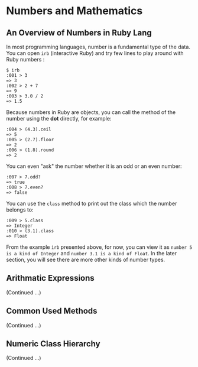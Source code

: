 # Numbers and Mathematics

## An Overview of Numbers in Ruby Lang

In most programming languages, number is a fundamental type of the data. You can open `irb` (interactive Ruby) and try few lines to play around with Ruby numbers :

```
$ irb
:001 > 3
=> 3
:002 > 2 + 7
=> 9
:003 > 3.0 / 2
=> 1.5
```

Because numbers in Ruby are objects, you can call the method of the number using the **dot** directly, for example:

```
:004 > (4.3).ceil
=> 5
:005 > (2.7).floor
=> 2
:006 > (1.8).round
=> 2
```

You can even "ask" the number whether it is an odd or an even number:

```
:007 > 7.odd?
=> true
:008 > 7.even?
=> false
```

You can use the `class` method to print out the class which the number belongs to:

```
:009 > 5.class
=> Integer
:010 > (3.1).class
=> Float
```

From the example `irb` presented above, for now, you can view it as `number 5 is a kind of Integer` and `number 3.1 is a kind of Float`. In the later section, you will see there are more other kinds of number types.

## Arithmatic Expressions

(Continued ...)

## Common Used Methods

(Continued ...)

## Numeric Class Hierarchy

(Continued ...)
